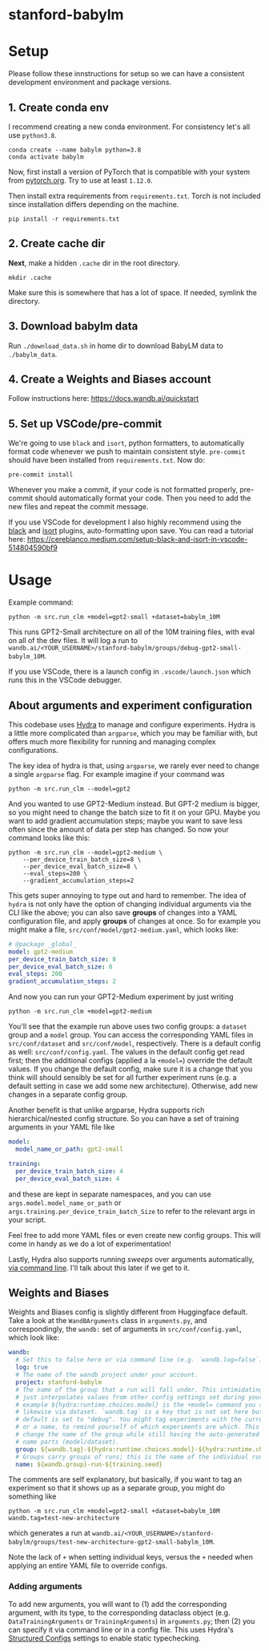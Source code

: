 # stanford-babylm

# Setup

Please follow these innstructions for setup so we can have a consistent development environment and package versions.

## 1. Create conda env

I recommend creating a new conda environment. For consistency let's all use `python3.8`.

```
conda create --name babylm python=3.8
conda activate babylm
```

Now, first install a version of PyTorch that is compatible with your system from
[pytorch.org](https://pytorch.org/). Try to use at least `1.12.0`.

Then install extra requirements from `requirements.txt`. Torch is not included
since installation differs depending on the machine.

```
pip install -r requirements.txt
```

## 2. Create cache dir

**Next**, make a hidden `.cache` dir in the root directory.

```
mkdir .cache
```

Make sure this is somewhere that has a lot of space. If needed, symlink the directory.

## 3. Download babylm data

Run `./download_data.sh` in home dir to download BabyLM data to
`./babylm_data`.

## 4. Create a Weights and Biases account

Follow instructions here: https://docs.wandb.ai/quickstart

## 5. Set up VSCode/pre-commit

We're going to use `black` and `isort`, python formatters, to automatically
format code whenever we push to maintain consistent style. `pre-commit` should
have been installed from `requirements.txt`. Now do:

```
pre-commit install
```

Whenever you make a commit, if your code is not formatted properly, pre-commit
should automatically format your code. Then you need to add the new files and
repeat the commit message.

If you use VSCode for development I also highly recommend using the
[black](https://marketplace.visualstudio.com/items?itemName=ms-python.black-formatter)
and [isort](https://marketplace.visualstudio.com/items?itemName=ms-python.isort)
plugins, auto-formatting upon save. You can read a tutorial here: https://cereblanco.medium.com/setup-black-and-isort-in-vscode-514804590bf9

# Usage

Example command:

```
python -m src.run_clm +model=gpt2-small +dataset=babylm_10M
```

This runs GPT2-Small architecture on all of the 10M training files, with eval on all of the dev files. It will log a run to
`wandb.ai/<YOUR_USERNAME>/stanford-babylm/groups/debug-gpt2-small-babylm_10M`.

If you use VSCode, there is a launch config in `.vscode/launch.json` which runs
this in the VSCode debugger.

## About arguments and experiment configuration

This codebase uses [Hydra](https://github.com/facebookresearch/hydra) to manage
and configure experiments. Hydra is a little more complicated than `argparse`,
which you may be familiar with, but offers much more flexibility for running and
managing complex configurations.

The key idea of hydra is that, using `argparse`, we rarely ever need to change a
single `argparse` flag. For example imagine if your command was

```
python -m src.run_clm --model=gpt2
```

And you wanted to use GPT2-Medium instead. But GPT-2 medium is bigger, so you
might need to change the batch size to fit it on your GPU. Maybe you want to add
gradient accumulation steps; maybe you want to save less often since the amount
of data per step has changed. So now your command looks like this:

```
python -m src.run_clm --model=gpt2-medium \
    --per_device_train_batch_size=8 \
    --per_device_eval_batch_size=8 \
    --eval_steps=200 \
    --gradient_accumulation_steps=2
```

This gets super annoying to type out and hard to remember. The idea of `hydra`
is not only have the option of changing individual arguments via the CLI like
the above; you can also save **groups** of changes into a YAML configuration
file, and apply **groups** of changes at once. So for example you might make a
file, `src/conf/model/gpt2-medium.yaml`, which looks like:

```yaml
# @package _global_
model: gpt2-medium
per_device_train_batch_size: 8
per_device_eval_batch_size: 8
eval_steps: 200
gradient_accumulation_steps: 2
```

And now you can run your GPT2-Medium experiment by just writing

```
python -m src.run_clm +model=gpt2-medium
```

You'll see that the example run above uses two config groups: a `dataset` group
and a `model` group. You can access the corresponding YAML files in
`src/conf/dataset` and `src/conf/model`, respectively. There is a default config
as well: `src/conf/config.yaml`. The values in the default config get read
first; then the additional configs (applied a la `+model=`) override the default
values. If you change the default config, make sure it is a change that you
think will should sensibly be set for all further experiment runs (e.g. a
default setting in case we add some new architecture). Otherwise, add new
changes in a separate config group.

Another benefit is that unlike argparse, Hydra supports rich hierarchical/nested config structure. So you can have a set of training arguments in your YAML file like

```yaml
model:
  model_name_or_path: gpt2-small

training:
  per_device_train_batch_size: 4
  per_device_eval_batch_size: 4
```
and these are kept in separate namespaces, and you can use `args.model.model_name_or_path` or `args.training.per_device_train_batch_Size` to refer to the relevant args in your script.

Feel free to add more YAML files or even create new config groups. This will
come in handy as we do a lot of experimentation!

Lastly, Hydra also supports running *sweeps* over arguments automatically, [via command line](https://hydra.cc/docs/tutorials/basic/running_your_app/multi-run/). I'll talk about this later if we get to it.

## Weights and Biases

Weights and Biases config is slightly different from Huggingface default. Take a
look at the `WandBArguments` class in `arguments.py`, and correspondingly, the
`wandb:` set of arguments in `src/conf/config.yaml`, which look like:

```yaml
wandb:
  # Set this to false here or via command line (e.g. `wandb.log=false`) to disable wandb logging.
  log: true
  # The name of the wandb project under your account.
  project: stanford-babylm
  # The name of the group that a run will fall under. This intimidating syntax
  # just interpolates values from other config settings set during your run. For
  # example ${hydra:runtime.choices.model} is the +model= command you specified;
  # likewise via dataset. `wandb.tag` is a key that is not set here but by
  # default is set to "debug". You might tag experiments with the current date,
  # or a name, to remind yourself of which experiments are which. This lets you
  # change the name of the group while still having the auto-generated group
  # name parts (model/dataset).
  group: ${wandb.tag}-${hydra:runtime.choices.model}-${hydra:runtime.choices.dataset}
  # Groups carry groups of runs; this is the name of the individual run, which is the group + a seed.
  name: ${wandb.group}-run-${training.seed}
```

The comments are self explanatory, but basically, if you want to tag an
experiment so that it shows up as a separate group, you might do something like

```
python -m src.run_clm +model=gpt2-small +dataset=babylm_10M wandb.tag=test-new-architecture
```

which generates a run at `wandb.ai/<YOUR_USERNAME>/stanford-babylm/groups/test-new-architecture-gpt2-small-babylm_10M`.

Note the lack of `+` when setting individual keys, versus the `+` needed when
applying an entire YAML file to override configs.

### Adding arguments

To add new arguments, you will want to (1) add the corresponding argument, with its
type, to the corresponding dataclass object (e.g. `DataTrainingArguments` or
`TrainingArguments`) in `arguments.py`; then (2) you can specify it via command
line or in a config file. This uses Hydra's [Structured
Configs](https://hydra.cc/docs/tutorials/structured_config/intro/) settings to
enable static typechecking.
